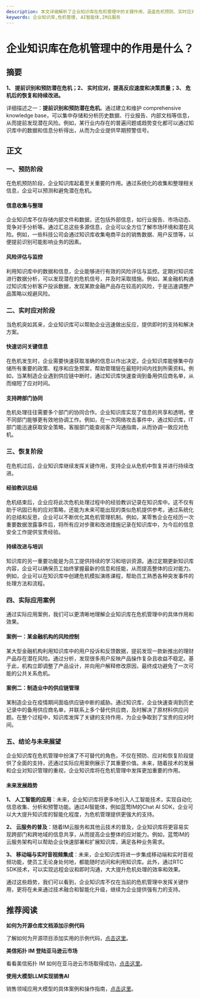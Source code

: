 ```yaml
---
description: 本文详细解析了企业知识库在危机管理中的关键作用，涵盖危机预防、实时应对及恢复阶段的知识管理策略。
keywords: 企业知识库,危机管理, AI智能体,IM云服务
---
```

# 企业知识库在危机管理中的作用是什么？

## 摘要

**1、 提前识别和预防潜在危机；2、 实时应对，提高反应速度和决策质量；3、 危机后的恢复和持续改进。**

详细描述之一：**提前识别和预防潜在危机**。通过建立和维护 comprehensive knowledge base，可以集中存储和分析历史数据、行业报告、内部文档等信息，从而提前发现潜在风险。例如，某行业内存在的普遍问题或趋势变化都可以通过知识库中的数据和信息分析得出，从而为企业提供早期预警信号。

## 正文

### 一、预防阶段

在危机预防阶段，企业知识库起着至关重要的作用。通过系统化的收集和整理相关信息，企业可以预测和避免潜在危机。

#### 信息收集与整理

企业知识库不仅存储内部文件和数据，还包括外部信息，如行业报告、市场动态、竞争对手分析等。通过汇总这些多源信息，企业可以全方位了解市场环境和潜在风险。例如，一些科技公司会通过知识库收集电商平台的销售数据、用户反馈等，以便提前识别可能影响业务的因素。

#### 风险评估与监控

利用知识库中的数据和信息，企业能够进行有效的风险评估与监控。定期对知识库进行数据分析，可以发现潜在的危机信号，并及时采取措施。例如，某金融机构通过知识库分析客户投诉数据，发现某款金融产品存在较高的风险，于是迅速调整产品策略以规避风险。

### 二、实时应对阶段

当危机突如其来，企业知识库可以帮助企业迅速做出反应，提供即时的支持和解决方案。

#### 快速访问关键信息

在危机发生时，企业需要快速获取准确的信息以作出决定。企业知识库能够集中存储所有重要的政策、程序和应急预案，帮助管理层在最短时间内找到所需资料。例如，当某制造企业遇到供应链中断时，通过知识库快速查询到备用供应商名单，从而缩短了应对时间。

#### 支持跨部门协同

危机处理往往需要多个部门的协同合作。企业知识库实现了信息的共享和透明，使不同部门能够更有效地协调工作。例如，在一次网络攻击事件中，通过知识库，IT部门能迅速获取安全策略，客服部门能查阅客户沟通指南，从而协调一致应对危机。

### 三、恢复阶段

在危机过后，企业知识库继续发挥关键作用，支持企业从危机中恢复并进行持续改进。

#### 经验教训总结

危机结束后，企业应将此次危机处理过程中的经验教训记录在知识库中。这不仅有助于巩固已有的应对策略，还能为未来可能出现的类似危机提供参考。通过系统化的总结和反思，企业可以不断优化其危机管理机制。例如，某零售企业在经历一次重要数据泄露事件后，将所有应对步骤和改进措施记录在知识库中，为今后的信息安全工作提供宝贵经验。

#### 持续改进与培训

知识库的另一重要功能是为员工提供持续的学习和培训资源。通过定期更新知识库内容，企业可以确保员工始终掌握最新的信息和技能，从而提高整体的应对能力。例如，企业可以在知识库中创建危机模拟演练课程，帮助员工熟悉各种突发事件的处理方法和流程。

### 四、实际应用案例

通过实际应用案例，我们可以更清晰地理解企业知识库在危机管理中的具体作用和效果。

#### 案例一：某金融机构的风险控制

某大型金融机构利用知识库中的用户投诉和反馈数据，提前发现一款新推出的理财产品存在潜在风险。通过分析，发现很多用户反映产品操作复杂且收益不稳定。基于此，机构立即调整了产品设计，并向用户解释修改原因，最终成功避免了一次可能的公共关系危机。

#### 案例二：制造业中的供应链管理

某制造企业在疫情期间面临供应链中断的威胁。通过知识库，企业快速查询到历史记录中的备用供应商名单，并联系上多个替代供应商，及时解决了原材料供应问题。在整个过程中，知识库发挥了关键的支持作用，为企业争取到了宝贵的应对时间。

### 五、结论与未来展望

企业知识库在危机管理中扮演了不可替代的角色，不仅在预防、应对和恢复阶段提供了全面的支持，还通过实际应用案例展示了其重要价值。未来，随着技术的发展和企业对知识管理的重视，企业知识库将在危机管理中发挥更加重要的作用。

#### 未来发展趋势

**1、 人工智能的应用**：未来，企业知识库将更多地引入人工智能技术，实现自动化信息收集、分析和预警功能。通过AI智能体，例如蓝莺IM的Chat AI SDK，企业可以大大提升知识库的智能化程度，为危机管理提供更强大的支持。

**2、 云服务的普及**：随着IM云服务和其他云技术的普及，企业知识库将更容易实现跨部门和跨地域的信息共享，从而提高企业整体的应对能力。例如，蓝莺IM的云服务架构可以帮助企业快速部署和扩展知识库，满足各种业务需求。

**3、 移动端与实时音视频集成**：未来，企业知识库将进一步集成移动端和实时音视频功能，使员工无论身处何地，都能随时访问和利用知识库。此外，通过RTC SDK技术，可以实现远程会议和即时沟通，大大提升危机处理的效率和效果。

通过这些趋势，我们可以看到，企业知识库不仅在当前的危机管理中发挥关键作用，更将在未来通过技术融合和智能化升级，继续为企业提供强有力的支持。

## 推荐阅读

**如何为开源仓库文档添加示例代码**

了解如何为开源项目添加实用的示例代码，[点击这里](articles/product-and-technologies/how-to-add-code-snippets-to-gitbook-documents-for-open-source-projects.html)。

**美信拓扑 IM 登陆亚马逊云市场**

看看美信拓扑 IM 如何在亚马逊云市场取得成功，[点击这里](articles/product-and-technologies/maximtop-im-launched-on-amazon-cloud-market-china.html)。

**使用大模型LLM实现销售AI**

销售领域应用大模型的具体案例和操作指南，[点击这里](articles/product-and-technologies/Implement-Sales-AI-with-Large-Language-Model.html)。